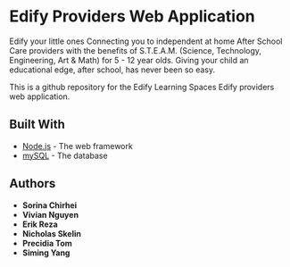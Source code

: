 # Edify Providers Web Application

Edify your little ones
Connecting you to independent at home After School Care providers with the benefits of S.T.E.A.M. (Science, Technology, Engineering, Art & Math) for 5 - 12 year olds. Giving your child an educational edge, after school, has never been so easy.

This is a github repository for the Edify Learning Spaces Edify providers web application.

## Built With
* [Node.js](https://nodejs.org/en/) - The web framework
* [mySQL](https://www.mysql.com/) - The database 

## Authors
* **Sorina Chirhei** 
* **Vivian Nguyen** 
* **Erik Reza** 
* **Nicholas Skelin** 
* **Precidia Tom** 
* **Siming Yang** 
